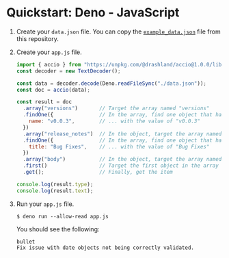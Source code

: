 # Quickstart: Deno - JavaScript

1. Create your `data.json` file. You can copy the [`example_data.json`](../../example_data.json) file from this repository.

2. Create your `app.js` file.

    ```javascript
    import { accio } from "https://unpkg.com/@drashland/accio@1.0.0/lib/esm/accio.js";
    const decoder = new TextDecoder();
    
    const data = decoder.decode(Deno.readFileSync("./data.json"));
    const doc = accio(data);
    
    const result = doc
      .array("versions")       // Target the array named "versions"
      .findOne({               // In the array, find one object that has a name field ...
        name: "v0.0.3",        // ... with the value of "v0.0.3"
      })
      .array("release_notes")  // In the object, target the array named "release_notes"
      .findOne({               // In the array, find one object that has a title field ...
        title: "Bug Fixes",    // ... with the value of "Bug Fixes"
      })
      .array("body")           // In the object, target the array named "body"
      .first()                 // Target the first object in the array
      .get();                  // Finally, get the item
    
    console.log(result.type);
    console.log(result.text);
    ```

5. Run your `app.js` file.

    ```
    $ deno run --allow-read app.js
    ```

    You should see the following:

    ```
    bullet
    Fix issue with date objects not being correctly validated.
